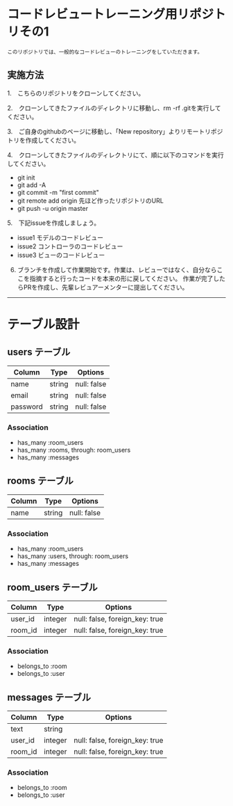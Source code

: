 # コードレビュートレーニング用リポジトリその1

`このリポジトリでは、一般的なコードレビューのトレーニングをしていただきます。`

## 実施方法
1.　こちらのリポジトリをクローンしてください。

2.　クローンしてきたファイルのディレクトリに移動し、rm -rf .gitを実行してください。

3.　ご自身のgithubのページに移動し、「New repository」よりリモートリポジトリを作成してください。

4.　クローンしてきたファイルのディレクトリにて、順に以下のコマンドを実行してください。
- git init
- git add -A
- git commit -m "first commit"
- git remote add origin 先ほど作ったリポジトリのURL
- git push -u origin master

5.　下記issueを作成しましょう。
- issue1 モデルのコードレビュー
- issue2 コントローラのコードレビュー
- issue3 ビューのコードレビュー

6. ブランチを作成して作業開始です。作業は、レビューではなく、自分ならここを指摘すると行ったコードを本来の形に戻してください。
作業が完了したらPRを作成し、先輩レビュアーメンターに提出してください。

---

# テーブル設計

## users テーブル

| Column   | Type   | Options     |
| -------- | ------ | ----------- |
| name     | string | null: false |
| email    | string | null: false |
| password | string | null: false |

### Association
- has_many :room_users
- has_many :rooms, through: room_users
- has_many :messages

## rooms テーブル

| Column | Type   | Options     |
| ------ | ------ | ----------- |
| name  | string | null: false |

### Association
- has_many :room_users
- has_many :users, through: room_users
- has_many :messages

## room_users テーブル

| Column  | Type    | Options                        |
| ------- | ------- | ------------------------------ |
| user_id | integer | null: false, foreign_key: true |
| room_id | integer | null: false, foreign_key: true |

### Association

- belongs_to :room
- belongs_to :user

## messages テーブル

| Column  | Type    | Options                        |
| ------- |  ------- | ------------------------------ |
| text    | string  |
| user_id | integer | null: false, foreign_key: true |
| room_id | integer | null: false, foreign_key: true |

### Association

- belongs_to :room
- belongs_to :user
